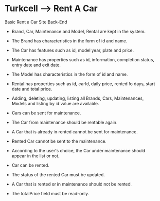 # Turkcell --> Rent A Car

Basic Rent a Car Site Back-End

- Brand, Car, Maintenance and Model, Rental are kept in the system.

- The Brand has characteristics in the form of id and name.

- The Car has features such as id, model year, plate and price.

- Maintenance has properties such as id, information, completion status, entry date and exit date.

- The Model has characteristics in the form of id and name.

- Rental has properties such as id, carId, daily price, rented fo days, start date and total price.

- Adding, deleting, updating, listing all Brands, Cars, Maintenances, Models and listing by id value are available.

- Cars can be sent for maintenance.

- The Car from maintenance should be rentable again.

- A Car that is already in rented cannot be sent for maintenance.

- Rented Car cannot be sent to the maintenance.

- According to the user's choice, the Car under maintenance should appear in the list or not.

- Car can be rented.

- The status of the rented Car must be updated.

- A Car that is rented or in maintenance should not be rented.

- The totalPrice field must be read-only.
